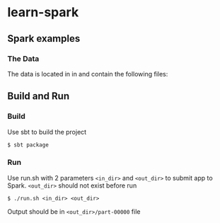 # learn-spark
## Spark examples


### The Data

The data is located in in and contain the following files:


## Build and Run

### Build
Use sbt to build the project
```
$ sbt package
```
### Run
Use run.sh with 2 parameters `<in_dir>` and `<out_dir>` to submit app to Spark. `<out_dir>` should not exist before run
```
$ ./run.sh <in_dir> <out_dir>
```
Output should be in `<out_dir>/part-00000` file
